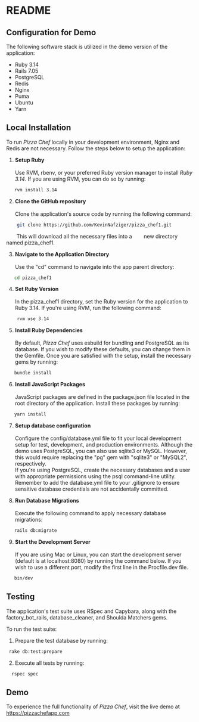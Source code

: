 # README

## Configuration for Demo
The following software stack is utilized in the demo version of the application:

* Ruby 3.14
* Rails 7.05
* PostgreSQL
* Redis
* Nginx
* Puma
* Ubuntu
* Yarn



## Local Installation
To run <i>Pizza Chef</i> locally in your development environment, Nginx and Redis are not necessary. Follow the steps below to setup the application:

1. <b>Setup Ruby</b><br><br>
Use RVM, rbenv, or your preferred Ruby version manager to install <i>Ruby 3.14</i>. If you are using RVM, you can do so by running:
  ```sh
     rvm install 3.14
  ```
2. <b>Clone the GitHub repository</b><br><br>
Clone the application's source code by running the following command:
 ```sh
     git clone https://github.com/KevinNafziger/pizza_chef1.git
 ```
&nbsp;&nbsp;&nbsp;&nbsp;&nbsp;&nbsp;&nbsp;This will download all the necessary files into a  &nbsp;&nbsp;&nbsp;&nbsp;&nbsp;&nbsp;&nbsp;new directory named pizza_chef1.

3. <b>Navigate to the Application Directory</b><br><br>
 Use the "cd" command to navigate into the app parent directory:
 ```sh
    cd pizza_chef1
 ```
4. <b>Set Ruby Version</b><br><br>
In the pizza_chef1 directory, set the Ruby version for the application to Ruby 3.14. If you're using RVM, run the following command:
```sh
    rvm use 3.14
```
5. <b>Install Ruby Dependencies</b><br><br>
By default, <i>Pizza Chef</i> uses esbuild for bundling and PostgreSQL as its database. If you wish to modify these defaults, you can change them in the Gemfile. Once you are satisfied with the setup, install the necessary gems by running:
```sh
   bundle install
```
6. <b>Install JavaScript Packages</b><br><br>
JavaScript packages are defined in the package.json file located in the root directory of the application. Install these packages by running:
```sh
   yarn install
```
7. <b>Setup database configuration</b><br><br>
Configure the config/database.yml file to fit your local development setup for test, development, and production environments. Although the demo uses PostgreSQL, you can also use sqlite3 or MySQL. However, this would require replacing the "pg" gem with "sqlite3" or "MySQL2", respectively.<br>
If you're using PostgreSQL, create the necessary databases and a user with appropriate permissions using the psql command-line utility. Remember to add the database.yml file to your .gitignore to ensure sensitive database credentials are not accidentally committed.</br>

8. <b>Run Database Migrations</b><br><br>
Execute the following command to apply necessary database migrations:
```sh
   rails db:migrate
```
9. <b>Start the Development Server</b><br><br>
If you are using Mac or Linux, you can start the development server (default is at localhost:8080) by running the command below. If you wish to use a different port, modify the first line in the Procfile.dev file.
 ```sh
    bin/dev
```

## Testing
The application's test suite uses RSpec and Capybara, along with the factory_bot_rails, database_cleaner, and Shoulda Matchers gems.

To run the test suite:

1. Prepare the test database by running:
 ```sh
  rake db:test:prepare
 ```
 2. Execute all tests by running:
 ```sh
   rspec spec
 ```

## Demo
To experience the full functionality of <i>Pizza Chef</i>, visit the live demo at https://pizzachefapp.com <br>